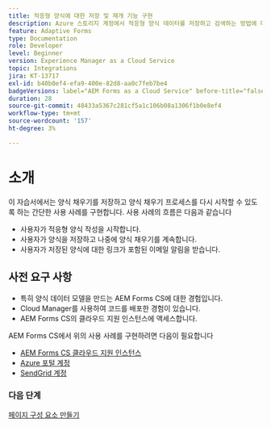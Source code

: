 ```yaml
---
title: 적응형 양식에 대한 저장 및 재개 기능 구현
description: Azure 스토리지 계정에서 적응형 양식 데이터를 저장하고 검색하는 방법에 대해 알아봅니다.
feature: Adaptive Forms
type: Documentation
role: Developer
level: Beginner
version: Experience Manager as a Cloud Service
topic: Integrations
jira: KT-13717
exl-id: b40b0ef4-efa9-400e-82d8-aa0c7feb7be4
badgeVersions: label="AEM Forms as a Cloud Service" before-title="false"
duration: 28
source-git-commit: 48433a5367c281cf5a1c106b08a1306f1b0e8ef4
workflow-type: tm+mt
source-wordcount: '157'
ht-degree: 3%

---
```


# 소개

이 자습서에서는 양식 채우기를 저장하고 양식 채우기 프로세스를 다시 시작할 수 있도록 하는 간단한 사용 사례를 구현합니다. 사용 사례의 흐름은 다음과 같습니다

* 사용자가 적응형 양식 작성을 시작합니다.
* 사용자가 양식을 저장하고 나중에 양식 채우기를 계속합니다.
* 사용자가 저장된 양식에 대한 링크가 포함된 이메일 알림을 받습니다.

## 사전 요구 사항

* 특히 양식 데이터 모델을 만드는 AEM Forms CS에 대한 경험입니다.
* Cloud Manager를 사용하여 코드를 배포한 경험이 있습니다.
* AEM Forms CS의 클라우드 지원 인스턴스에 액세스합니다.

AEM Forms CS에서 위의 사용 사례를 구현하려면 다음이 필요합니다

* [AEM Forms CS 클라우드 지원 인스턴스](https://experienceleague.adobe.com/docs/experience-manager-learn/cloud-service/forms/developing-for-cloud-service/intellij-and-aem-sync.html?lang=ko#set-up-aem-author-instance)
* [Azure 포털 계정](https://portal.azure.com/)
* [SendGrid 계정](https://sendgrid.com/)

### 다음 단계

[페이지 구성 요소 만들기](./page-component.md)
